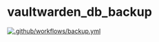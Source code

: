# vaultwarden_db_backup


[![.github/workflows/backup.yml](https://github.com/shubham399/vaultwarden_db_backup/actions/workflows/backup.yml/badge.svg)](https://github.com/shubham399/vaultwarden_db_backup/actions/workflows/backup.yml)
